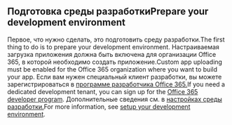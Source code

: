 ## <a name="prepare-your-development-environment"></a><span data-ttu-id="6f574-101">Подготовка среды разработки</span><span class="sxs-lookup"><span data-stu-id="6f574-101">Prepare your development environment</span></span>

<span data-ttu-id="6f574-102">Первое, что нужно сделать, это подготовить среду разработки.</span><span class="sxs-lookup"><span data-stu-id="6f574-102">The first thing to do is to prepare your development environment.</span></span> <span data-ttu-id="6f574-103">Настраиваемая загрузка приложения должна быть включена для организации Office 365, в которой необходимо создать приложение.</span><span class="sxs-lookup"><span data-stu-id="6f574-103">Custom app uploading must be enabled for the Office 365 organization where you want to build your app.</span></span> <span data-ttu-id="6f574-104">Если вам нужен специальный клиент разработки, вы можете зарегистрироваться в [программе разработчика Office 365.](https://developer.microsoft.com/office/dev-program)</span><span class="sxs-lookup"><span data-stu-id="6f574-104">If you need a dedicated development tenant, you can sign up for the [Office 365 developer program](https://developer.microsoft.com/office/dev-program).</span></span> <span data-ttu-id="6f574-105">Дополнительные сведения см. в [настройках среды разработки.](~/concepts/build-and-test/prepare-your-o365-tenant.md)</span><span class="sxs-lookup"><span data-stu-id="6f574-105">For more information, see [setup your development environment](~/concepts/build-and-test/prepare-your-o365-tenant.md).</span></span>